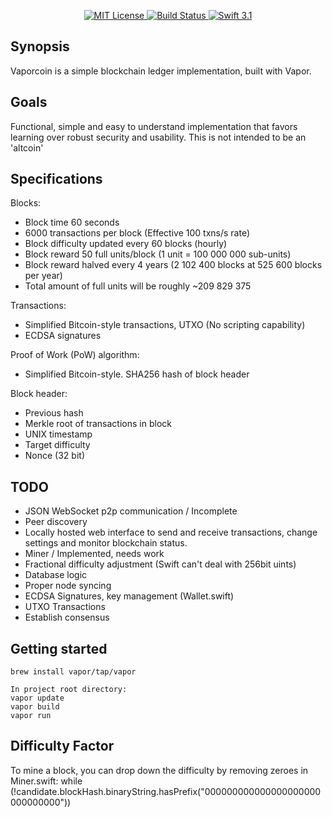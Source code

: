 <p align="center">
    <a href="LICENSE">
        <img src="http://img.shields.io/badge/license-MIT-brightgreen.svg" alt="MIT License">
    </a>
    <a href="https://travis-ci.org/vapor/api-template">
    	<img src="https://travis-ci.org/vapor/api-template.svg?branch=master" alt="Build Status">
    </a>
    <a href="https://swift.org">
        <img src="http://img.shields.io/badge/swift-3.1-brightgreen.svg" alt="Swift 3.1">
    </a>
</center>

## Synopsis

Vaporcoin is a simple blockchain ledger implementation, built with Vapor.

## Goals

Functional, simple and easy to understand implementation that favors learning over robust security and usability. This is not intended to be an 'altcoin'

## Specifications

Blocks:
- Block time 60 seconds
- 6000 transactions per block (Effective 100 txns/s rate)
- Block difficulty updated every 60 blocks (hourly)
- Block reward 50 full units/block (1 unit = 100 000 000 sub-units)
- Block reward halved every 4 years (2 102 400 blocks at 525 600 blocks per year)
- Total amount of full units will be roughly ~209 829 375

Transactions:
- Simplified Bitcoin-style transactions, UTXO (No scripting capability)
- ECDSA signatures

Proof of Work (PoW) algorithm:

- Simplified Bitcoin-style. SHA256 hash of block header

Block header: 
- Previous hash
- Merkle root of transactions in block
- UNIX timestamp
- Target difficulty
- Nonce (32 bit)

## TODO

- JSON WebSocket p2p communication / Incomplete
- Peer discovery
- Locally hosted web interface to send and receive transactions, change settings and monitor blockchain status.
- Miner / Implemented, needs work
- Fractional difficulty adjustment (Swift can't deal with 256bit uints)
- Database logic
- Proper node syncing
- ECDSA Signatures, key management (Wallet.swift)
- UTXO Transactions
- Establish consensus

## Getting started

    brew install vapor/tap/vapor
    
    In project root directory:
    vapor update
    vapor build 
    vapor run

##  Difficulty Factor
   To mine a block, you can drop down the difficulty by removing zeroes in Miner.swift:
   while (!candidate.blockHash.binaryString.hasPrefix("000000000000000000000000000000")) 
